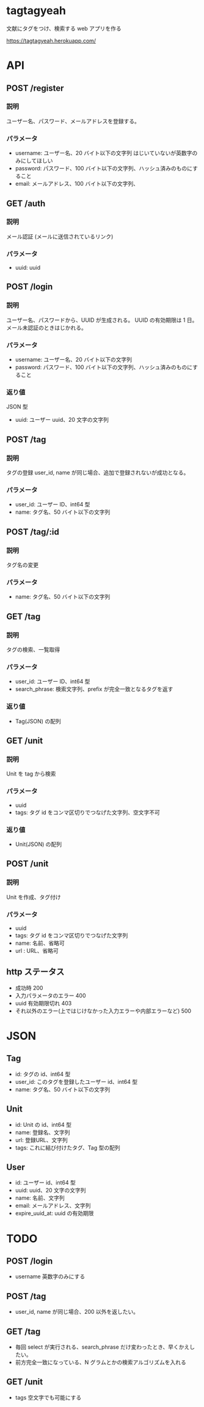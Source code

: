 # tagtagyeah
文献にタグをつけ、検索する web アプリを作る

https://tagtagyeah.herokuapp.com/

# API
## POST /register
### 説明
ユーザー名、パスワード、メールアドレスを登録する。

### パラメータ
- username: ユーザー名、20 バイト以下の文字列
  はじいていないが英数字のみにしてほしい
- password: パスワード、100 バイト以下の文字列、ハッシュ済みのものにすること
- email: メールアドレス、100 バイト以下の文字列、

## GET /auth
### 説明
メール認証 (メールに送信されているリンク)

### パラメータ
- uuid: uuid

## POST /login
### 説明
ユーザー名、パスワードから、UUID が生成される。
UUID の有効期限は 1 日。
メール未認証のときはじかれる。

### パラメータ
- username: ユーザー名、20 バイト以下の文字列
- password: パスワード、100 バイト以下の文字列、ハッシュ済みのものにすること

### 返り値
JSON 型
- uuid: ユーザー uuid、20 文字の文字列

## POST /tag
### 説明
タグの登録
user_id, name が同じ場合、追加で登録されないが成功となる。

### パラメータ
- user_id: ユーザー ID、int64 型
- name: タグ名、50 バイト以下の文字列

## POST /tag/:id
### 説明
タグ名の変更

### パラメータ
- name: タグ名、50 バイト以下の文字列

## GET /tag
### 説明
タグの検索、一覧取得

### パラメータ
- user_id: ユーザー ID、int64 型
- search_phrase: 検索文字列、prefix が完全一致となるタグを返す

### 返り値
- Tag(JSON) の配列

## GET /unit
### 説明
Unit を tag から検索

### パラメータ
- uuid
- tags: タグ id をコンマ区切りでつなげた文字列、空文字不可

### 返り値
- Unit(JSON) の配列

## POST /unit
### 説明
Unit を作成、タグ付け

### パラメータ
- uuid
- tags: タグ id をコンマ区切りでつなげた文字列
- name: 名前、省略可
- url : URL、省略可

## http ステータス
- 成功時 200
- 入力パラメータのエラー 400
- uuid 有効期限切れ 403
- それ以外のエラー(上ではじけなかった入力エラーや内部エラーなど) 500

# JSON
## Tag
- id: タグの id、int64 型
- user_id: このタグを登録したユーザー id、int64 型
- name: タグ名、50 バイト以下の文字列

## Unit
- id: Unit の id、int64 型
- name: 登録名、文字列
- url: 登録URL、文字列
- tags: これに結び付けたタグ、Tag 型の配列

## User
- id: ユーザー id、int64 型
- uuid: uuid、20 文字の文字列
- name: 名前、文字列
- email: メールアドレス、文字列
- expire_uuid_at: uuid の有効期限

# TODO
## POST /login
- username 英数字のみにする

## POST /tag
- user_id, name が同じ場合、200 以外を返したい。

## GET /tag
- 毎回 select が実行される、search_phrase だけ変わったとき、早くかえしたい。
- 前方完全一致になっている、N グラムとかの検索アルゴリズムを入れる

## GET /unit
- tags 空文字でも可能にする
